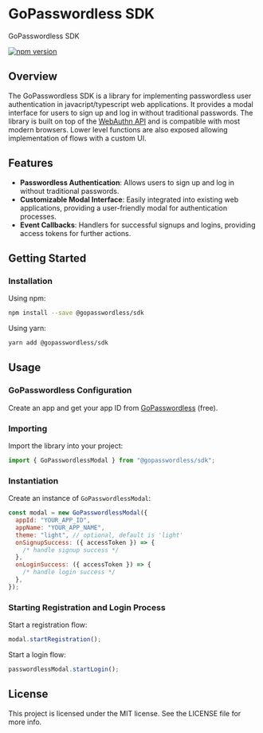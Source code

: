 # GoPasswordless SDK

GoPasswordless SDK

[![npm version](https://badge.fury.io/js/%40gopasswordless%2Fsdk.svg)](https://badge.fury.io/js/%40gopasswordless%2Fsdk)

## Overview

The GoPasswordless SDK is a library for implementing passwordless user authentication in javacript/typescript web applications. It provides a modal interface for users to sign up and log in without traditional passwords. The library is built on top of the [WebAuthn API](https://developer.mozilla.org/en-US/docs/Web/API/Web_Authentication_API) and is compatible with most modern browsers. Lower level functions are also exposed allowing implementation of flows with a custom UI.

## Features

- **Passwordless Authentication**: Allows users to sign up and log in without traditional passwords.
- **Customizable Modal Interface**: Easily integrated into existing web applications, providing a user-friendly modal for authentication processes.
- **Event Callbacks**: Handlers for successful signups and logins, providing access tokens for further actions.

## Getting Started

### Installation

Using npm:

```bash
npm install --save @gopasswordless/sdk
```

Using yarn:

```bash
yarn add @gopasswordless/sdk
```

## Usage

### GoPasswordless Configuration

Create an app and get your app ID from [GoPasswordless](https://gopasswordless.dev) (free).

### Importing

Import the library into your project:

```javascript
import { GoPasswordlessModal } from "@gopasswordless/sdk";
```

### Instantiation

Create an instance of `GoPasswordlessModal`:

```javascript
const modal = new GoPasswordlessModal({
  appId: "YOUR_APP_ID",
  appName: "YOUR_APP_NAME",
  theme: "light", // optional, default is 'light'
  onSignupSuccess: ({ accessToken }) => {
    /* handle signup success */
  },
  onLoginSuccess: ({ accessToken }) => {
    /* handle login success */
  },
});
```

### Starting Registration and Login Process

Start a registration flow:

```javascript
modal.startRegistration();
```

Start a login flow:

```javascript
passwordlessModal.startLogin();
```

## License

This project is licensed under the MIT license. See the LICENSE file for more info.
